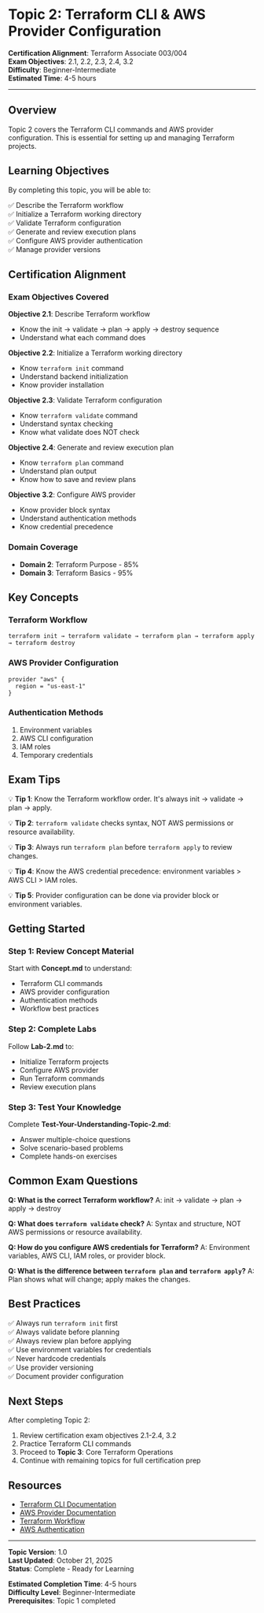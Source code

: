 # Topic 2: Terraform CLI & AWS Provider Configuration

**Certification Alignment**: Terraform Associate 003/004  
**Exam Objectives**: 2.1, 2.2, 2.3, 2.4, 3.2  
**Difficulty**: Beginner-Intermediate  
**Estimated Time**: 4-5 hours

---

## Overview

Topic 2 covers the Terraform CLI commands and AWS provider configuration. This is essential for setting up and managing Terraform projects.

## Learning Objectives

By completing this topic, you will be able to:

✅ Describe the Terraform workflow  
✅ Initialize a Terraform working directory  
✅ Validate Terraform configuration  
✅ Generate and review execution plans  
✅ Configure AWS provider authentication  
✅ Manage provider versions  

## Certification Alignment

### Exam Objectives Covered

**Objective 2.1**: Describe Terraform workflow
- Know the init → validate → plan → apply → destroy sequence
- Understand what each command does

**Objective 2.2**: Initialize a Terraform working directory
- Know `terraform init` command
- Understand backend initialization
- Know provider installation

**Objective 2.3**: Validate Terraform configuration
- Know `terraform validate` command
- Understand syntax checking
- Know what validate does NOT check

**Objective 2.4**: Generate and review execution plan
- Know `terraform plan` command
- Understand plan output
- Know how to save and review plans

**Objective 3.2**: Configure AWS provider
- Know provider block syntax
- Understand authentication methods
- Know credential precedence

### Domain Coverage

- **Domain 2**: Terraform Purpose - 85%
- **Domain 3**: Terraform Basics - 95%

## Key Concepts

### Terraform Workflow
```
terraform init → terraform validate → terraform plan → terraform apply → terraform destroy
```

### AWS Provider Configuration
```hcl
provider "aws" {
  region = "us-east-1"
}
```

### Authentication Methods
1. Environment variables
2. AWS CLI configuration
3. IAM roles
4. Temporary credentials

## Exam Tips

💡 **Tip 1**: Know the Terraform workflow order. It's always init → validate → plan → apply.

💡 **Tip 2**: `terraform validate` checks syntax, NOT AWS permissions or resource availability.

💡 **Tip 3**: Always run `terraform plan` before `terraform apply` to review changes.

💡 **Tip 4**: Know the AWS credential precedence: environment variables > AWS CLI > IAM roles.

💡 **Tip 5**: Provider configuration can be done via provider block or environment variables.

## Getting Started

### Step 1: Review Concept Material
Start with **Concept.md** to understand:
- Terraform CLI commands
- AWS provider configuration
- Authentication methods
- Workflow best practices

### Step 2: Complete Labs
Follow **Lab-2.md** to:
- Initialize Terraform projects
- Configure AWS provider
- Run Terraform commands
- Review execution plans

### Step 3: Test Your Knowledge
Complete **Test-Your-Understanding-Topic-2.md**:
- Answer multiple-choice questions
- Solve scenario-based problems
- Complete hands-on exercises

## Common Exam Questions

**Q: What is the correct Terraform workflow?**
A: init → validate → plan → apply → destroy

**Q: What does `terraform validate` check?**
A: Syntax and structure, NOT AWS permissions or resource availability.

**Q: How do you configure AWS credentials for Terraform?**
A: Environment variables, AWS CLI, IAM roles, or provider block.

**Q: What is the difference between `terraform plan` and `terraform apply`?**
A: Plan shows what will change; apply makes the changes.

## Best Practices

✅ Always run `terraform init` first  
✅ Always validate before planning  
✅ Always review plan before applying  
✅ Use environment variables for credentials  
✅ Never hardcode credentials  
✅ Use provider versioning  
✅ Document provider configuration  

## Next Steps

After completing Topic 2:
1. Review certification exam objectives 2.1-2.4, 3.2
2. Practice Terraform CLI commands
3. Proceed to **Topic 3**: Core Terraform Operations
4. Continue with remaining topics for full certification prep

## Resources

- [Terraform CLI Documentation](https://www.terraform.io/docs/cli)
- [AWS Provider Documentation](https://registry.terraform.io/providers/hashicorp/aws/latest/docs)
- [Terraform Workflow](https://www.terraform.io/docs/cli/workflows)
- [AWS Authentication](https://registry.terraform.io/providers/hashicorp/aws/latest/docs#authentication-and-configuration)

---

**Topic Version**: 1.0  
**Last Updated**: October 21, 2025  
**Status**: Complete - Ready for Learning

**Estimated Completion Time**: 4-5 hours  
**Difficulty Level**: Beginner-Intermediate  
**Prerequisites**: Topic 1 completed

